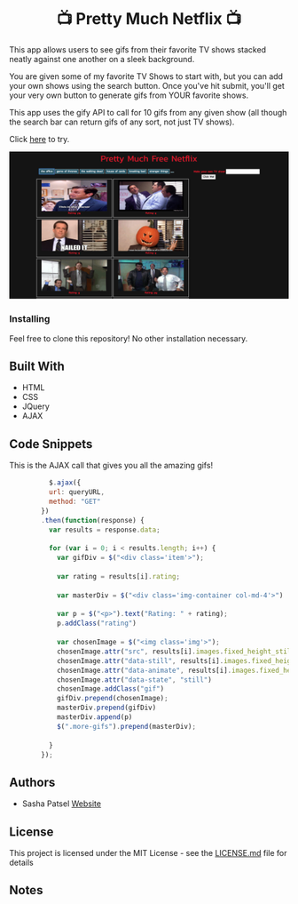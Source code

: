 <h1 align="center">📺 Pretty Much Netflix 📺</h1>

This app allows users to see gifs from their favorite TV shows stacked neatly against one another on a sleek background. 

You are given some of my favorite TV Shows to start with, but you can add your own shows using the search button. Once you've hit submit, you'll get your very own button to generate gifs from YOUR favorite shows. 

This app uses the gify API to call for 10 gifs from any given show (all though the search bar can return gifs of any sort, not just TV shows).


Click [here](https://sashapatsel.github.io/pretty-much-netflix/) to try.

<img src="assets/demo.png">



### Installing

Feel free to clone this repository! No other installation necessary.


## Built With

* HTML 
* CSS
* JQuery
* AJAX


## Code Snippets
This is the AJAX call that gives you all the amazing gifs!
```javascript
	      $.ajax({
          url: queryURL,
          method: "GET"
        })
        .then(function(response) {
          var results = response.data;

          for (var i = 0; i < results.length; i++) {
            var gifDiv = $("<div class='item'>");

            var rating = results[i].rating;

            var masterDiv = $("<div class='img-container col-md-4'>")

            var p = $("<p>").text("Rating: " + rating);
            p.addClass("rating")

            var chosenImage = $("<img class='img'>");
            chosenImage.attr("src", results[i].images.fixed_height_still.url);
            chosenImage.attr("data-still", results[i].images.fixed_height_still.url)
            chosenImage.attr("data-animate", results[i].images.fixed_height.url)
            chosenImage.attr("data-state", "still")
            chosenImage.addClass("gif")
            gifDiv.prepend(chosenImage);
            masterDiv.prepend(gifDiv)
            masterDiv.append(p)
            $(".more-gifs").prepend(masterDiv);

          }
        });

```

## Authors

* Sasha Patsel [Website](https://sashapatsel.github.io/portfolio-sp/)


## License

This project is licensed under the MIT License - see the [LICENSE.md](LICENSE.md) file for details

## Notes

